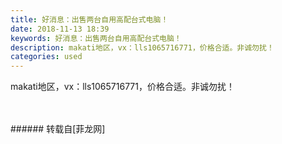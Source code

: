 ```yaml
---
title: 好消息：出售两台自用高配台式电脑！
date: 2018-11-13 18:39
keywords: 好消息：出售两台自用高配台式电脑！
description: makati地区，vx：lls1065716771，价格合适。非诚勿扰！
categories: used
---
```

<td class="t_f" id="postmessage_2270950">

makati地区，vx：lls1065716771，价格合适。非诚勿扰！<br/>
<img alt="" border="0" class="zoom" data-cf-modified-cbebc0c34f5fe01d3f5045a1-="" file="http://www.flw.ph/data/appbyme/upload/image/201811/13/l0mpPiVoEkzz.jpg" id="aimg_g2OtN" lazyloadthumb="1" onclick="" onmouseover="" src="http://www.flw.ph/data/appbyme/upload/image/201811/13/l0mpPiVoEkzz.jpg"/><br/>
<br/>
<img alt="" border="0" class="zoom" data-cf-modified-cbebc0c34f5fe01d3f5045a1-="" file="http://www.flw.ph/data/appbyme/upload/image/201811/13/B8fn9XuyfCJx.jpg" id="aimg_KQIqA" lazyloadthumb="1" onclick="" onmouseover="" src="http://www.flw.ph/data/appbyme/upload/image/201811/13/B8fn9XuyfCJx.jpg"/><br/>
<br/>
</td>
###### 转载自[菲龙网]